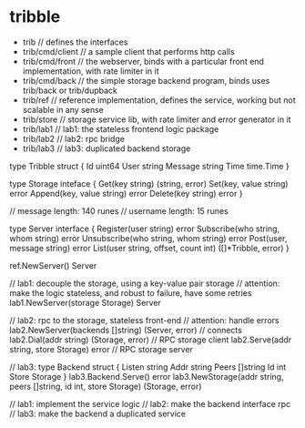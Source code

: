 # tribble

- trib             // defines the interfaces
- trib/cmd/client  // a sample client that performs http calls
- trib/cmd/front   // the webserver, binds with a particular front end implementation, with rate limiter in it
- trib/cmd/back    // the simple storage backend program, binds uses trib/back or trib/dupback
- trib/ref         // reference implementation, defines the service, working but not scalable in any sense
- trib/store       // storage service lib, with rate limiter and error generator in it
- trib/lab1        // lab1: the stateless frontend logic package
- trib/lab2        // lab2: rpc bridge
- trib/lab3        // lab3: duplicated backend storage

type Tribble struct {
	Id uint64
    User string
    Message string
    Time time.Time
}

type Storage inteface {
    Get(key string) (string, error)
    Set(key, value string) error
    Append(key, value string) error
    Delete(key string) error
}

// message length: 140 runes
// username length: 15 runes

type Server interface {
    Register(user string) error
    Subscribe(who string, whom string) error
    Unsubscribe(who string, whom string) error
    Post(user, message string) error
    List(user string, offset, count int) ([]*Tribble, error)
}

ref.NewServer() Server

// lab1: decouple the storage, using a key-value pair storage
// attention: make the logic stateless, and robust to failure, have some retries
lab1.NewServer(storage Storage) Server

// lab2: rpc to the storage, stateless front-end
// attention: handle errors
lab2.NewServer(backends []string) (Server, error) // connects 
lab2.Dial(addr string) (Storage, error)   // RPC storage client
lab2.Serve(addr string, store Storage) error // RPC storage server

// lab3:
type Backend struct {
    Listen string
    Addr string
    Peers []string
    Id int
    Store Storage
}
lab3.Backend.Serve() error
lab3.NewStorage(addr string, peers []string, id int, store Storage) (Storage, error)

// lab1: implement the service logic
// lab2: make the backend interface rpc
// lab3: make the backend a duplicated service
